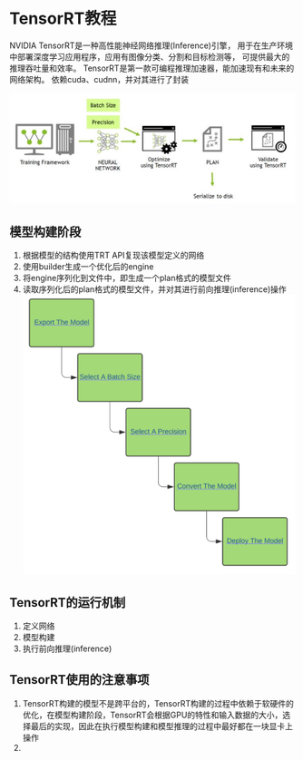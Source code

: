# TensorRT教程
NVIDIA TensorRT是一种高性能神经网络推理(Inference)引擎，
用于在生产环境中部署深度学习应用程序，应用有图像分类、分割和目标检测等，
可提供最大的推理吞吐量和效率。
TensorRT是第一款可编程推理加速器，能加速现有和未来的网络架构。
依赖cuda、cudnn，并对其进行了封装

![](./docs/dl-cycle.png)

## 模型构建阶段
1. 根据模型的结构使用TRT API复现该模型定义的网络
2. 使用builder生成一个优化后的engine
3. 将engine序列化到文件中，即生成一个plan格式的模型文件
4. 读取序列化后的plan格式的模型文件，并对其进行前向推理(inference)操作
![](./docs/tensorrt_worker.png)
## TensorRT的运行机制
1. 定义网络
2. 模型构建
3. 执行前向推理(inference)

## TensorRT使用的注意事项
1. TensorRT构建的模型不是跨平台的，TensorRT构建的过程中依赖于软硬件的优化，在模型构建阶段，TensorRT会根据GPU的特性和输入数据的大小，选择最后的实现，因此在执行模型构建和模型推理的过程中最好都在一块显卡上操作
2. 



